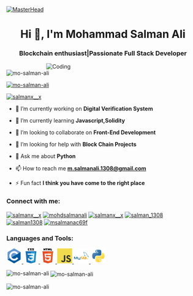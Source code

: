 [![MasterHead](https://user-images.githubusercontent.com/58959408/232639433-cb0aea21-66f0-4508-a771-85e2089c5a87.gif)](https://mo-salman-ali.io)
<h1 align="center">Hi 👋, I'm Mohammad Salman Ali</h1>
<h3 align="center">Blockchain enthusiast|Passionate Full Stack Developer</h3>
<img align="right" alt="Coding" width="400" src="https://cdn.dribbble.com/users/1708816/screenshots/15637256/media/f9826f0af8a49462f048262a8502035b.gif”>
<p align="left"> <img src="https://komarev.com/ghpvc/?username=mo-salman-ali&label=Profile%20views&color=0e75b6&style=flat" alt="mo-salman-ali" /> </p>

<p align="left"> <a href="https://github.com/ryo-ma/github-profile-trophy"><img src="https://github-profile-trophy.vercel.app/?username=mo-salman-ali" alt="mo-salman-ali" /></a> </p>

<p align="left"> <a href="https://twitter.com/salmanx__x" target="blank"><img src="https://img.shields.io/twitter/follow/salmanx__x?logo=twitter&style=for-the-badge" alt="salmanx__x" /></a> </p>

- 🔭 I’m currently working on **Digital Verification System**

- 🌱 I’m currently learning **Javascript,Solidity**

- 👯 I’m looking to collaborate on **Front-End Development**

- 🤝 I’m looking for help with **Block Chain Projects**

- 💬 Ask me about **Python**

- 📫 How to reach me **m.salmanali.1308@gmail.com**

- ⚡ Fun fact **I think you have come to the right place**

<h3 align="left">Connect with me:</h3>
<p align="left">
<a href="https://twitter.com/salmanx__x" target="blank"><img align="center" src="https://raw.githubusercontent.com/rahuldkjain/github-profile-readme-generator/master/src/images/icons/Social/twitter.svg" alt="salmanx__x" height="30" width="40" /></a>
<a href="https://linkedin.com/in/mohdsalmanali" target="blank"><img align="center" src="https://raw.githubusercontent.com/rahuldkjain/github-profile-readme-generator/master/src/images/icons/Social/linked-in-alt.svg" alt="mohdsalmanali" height="30" width="40" /></a>
<a href="https://instagram.com/salmanx__x" target="blank"><img align="center" src="https://raw.githubusercontent.com/rahuldkjain/github-profile-readme-generator/master/src/images/icons/Social/instagram.svg" alt="salmanx__x" height="30" width="40" /></a>
<a href="https://www.codechef.com/users/salman_1308" target="blank"><img align="center" src="https://cdn.jsdelivr.net/npm/simple-icons@3.1.0/icons/codechef.svg" alt="salman_1308" height="30" width="40" /></a>
<a href="https://www.leetcode.com/salman1308" target="blank"><img align="center" src="https://raw.githubusercontent.com/rahuldkjain/github-profile-readme-generator/master/src/images/icons/Social/leet-code.svg" alt="salman1308" height="30" width="40" /></a>
<a href="https://auth.geeksforgeeks.org/user/msalmanac69f" target="blank"><img align="center" src="https://raw.githubusercontent.com/rahuldkjain/github-profile-readme-generator/master/src/images/icons/Social/geeks-for-geeks.svg" alt="msalmanac69f" height="30" width="40" /></a>
</p>

<h3 align="left">Languages and Tools:</h3>
<p align="left"> <a href="https://www.cprogramming.com/" target="_blank" rel="noreferrer"> <img src="https://raw.githubusercontent.com/devicons/devicon/master/icons/c/c-original.svg" alt="c" width="40" height="40"/> </a> <a href="https://www.w3schools.com/css/" target="_blank" rel="noreferrer"> <img src="https://raw.githubusercontent.com/devicons/devicon/master/icons/css3/css3-original-wordmark.svg" alt="css3" width="40" height="40"/> </a> <a href="https://www.w3.org/html/" target="_blank" rel="noreferrer"> <img src="https://raw.githubusercontent.com/devicons/devicon/master/icons/html5/html5-original-wordmark.svg" alt="html5" width="40" height="40"/> </a> <a href="https://developer.mozilla.org/en-US/docs/Web/JavaScript" target="_blank" rel="noreferrer"> <img src="https://raw.githubusercontent.com/devicons/devicon/master/icons/javascript/javascript-original.svg" alt="javascript" width="40" height="40"/> </a> <a href="https://www.mysql.com/" target="_blank" rel="noreferrer"> <img src="https://raw.githubusercontent.com/devicons/devicon/master/icons/mysql/mysql-original-wordmark.svg" alt="mysql" width="40" height="40"/> </a> <a href="https://www.python.org" target="_blank" rel="noreferrer"> <img src="https://raw.githubusercontent.com/devicons/devicon/master/icons/python/python-original.svg" alt="python" width="40" height="40"/> </a> </p>

<p><img align="left" src="https://github-readme-stats.vercel.app/api/top-langs?username=mo-salman-ali&show_icons=true&locale=en&layout=compact" alt="mo-salman-ali" /></p>

<p>&nbsp;<img align="center" src="https://github-readme-stats.vercel.app/api?username=mo-salman-ali&show_icons=true&locale=en" alt="mo-salman-ali" /></p>

<p><img align="center" src="https://github-readme-streak-stats.herokuapp.com/?user=mo-salman-ali&" alt="mo-salman-ali" /></p>
